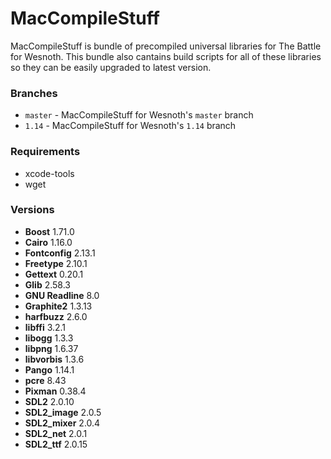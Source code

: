 # MacCompileStuff
MacCompileStuff is bundle of precompiled universal libraries for The Battle for Wesnoth. This bundle also cantains build scripts for all of these libraries so they can be easily upgraded to latest version.

### Branches
* `master` - MacCompileStuff for Wesnoth's `master` branch
* `1.14` - MacCompileStuff for Wesnoth's `1.14` branch

### Requirements
* xcode-tools
* wget

### Versions
* **Boost** 1.71.0
* **Cairo** 1.16.0
* **Fontconfig** 2.13.1
* **Freetype** 2.10.1
* **Gettext** 0.20.1
* **Glib** 2.58.3
* **GNU Readline** 8.0
* **Graphite2** 1.3.13
* **harfbuzz** 2.6.0
* **libffi** 3.2.1
* **libogg** 1.3.3
* **libpng** 1.6.37
* **libvorbis** 1.3.6
* **Pango** 1.14.1
* **pcre** 8.43
* **Pixman** 0.38.4
* **SDL2** 2.0.10
* **SDL2_image** 2.0.5
* **SDL2_mixer** 2.0.4
* **SDL2_net** 2.0.1
* **SDL2_ttf** 2.0.15
